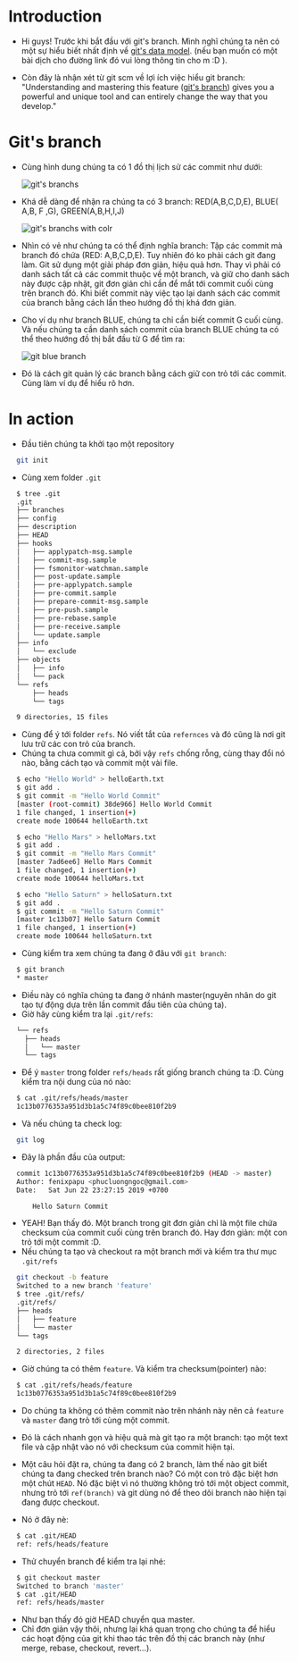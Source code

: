 <!-- tag: [git] -->

# Introduction

- Hi guys! Trước khi bắt đầu với git's branch. Mình nghĩ chúng ta nên có một sự hiểu biết nhất định về [git's data model](https://hackernoon.com/https-medium-com-zspajich-understanding-git-data-model-95eb16cc99f5). (nếu bạn muốn có một bài dịch cho đường link đó vui lòng thông tin cho m :D ).

- Còn đây là nhận xét từ git scm về lợi ích việc hiểu git branch: "Understanding and mastering this feature ([git's branch](https://git-scm.com/book/en/v2/Git-Branching-Branches-in-a-Nutshell)) gives you a powerful and unique tool and can entirely change the way that you develop."

# Git's branch

- Cùng hình dung chúng ta có 1 đồ thị lịch sử các commit như dưới:

  ![git's branchs](../../images/20190622-git-branch-normal.png)

- Khá dễ dàng để nhận ra chúng ta có 3 branch: RED(A,B,C,D,E), BLUE( A,B, F ,G), GREEN(A,B,H,I,J)

  ![git's branchs with colr](../../images/20190622-git-branch-color.png)

- Nhìn có vẻ như chúng ta có thể định nghĩa branch: Tập các commit mà branch đó chứa (RED: A,B,C,D,E). Tuy nhiên đó ko phải cách git đang làm. Git sử dụng một giải pháp đơn giản, hiệu quả hơn. Thay vì phải có danh sách tất cả các commit thuộc về một branch, và giữ cho danh sách này được cập nhật, git đơn giản chỉ cần để mắt tới commit cuối cùng trên branch đó. Khi biết commit này việc tạo lại danh sách các commit của branch bằng cách lần theo hướng đồ thị khá đơn giản.
- Cho ví dụ như branch BLUE, chúng ta chỉ cần biết commit G cuối cùng. Và nếu chúng ta cần danh sách commit của branch BLUE chúng ta có thể theo hướng đồ thị bắt đầu từ G để tìm ra:

  ![git blue branch](../../images/20190622-git-blue-branch.png)

- Đó là cách git quản lý các branch bằng cách giữ con trỏ tới các commit. Cùng làm ví dụ để hiểu rõ hơn.

# In action

- Đầu tiên chúng ta khởi tạo một repository

```sh linenums="1"
  git init
```

- Cùng xem folder `.git`

```sh linenums="1"
  $ tree .git
  .git
  ├── branches
  ├── config
  ├── description
  ├── HEAD
  ├── hooks
  │   ├── applypatch-msg.sample
  │   ├── commit-msg.sample
  │   ├── fsmonitor-watchman.sample
  │   ├── post-update.sample
  │   ├── pre-applypatch.sample
  │   ├── pre-commit.sample
  │   ├── prepare-commit-msg.sample
  │   ├── pre-push.sample
  │   ├── pre-rebase.sample
  │   ├── pre-receive.sample
  │   └── update.sample
  ├── info
  │   └── exclude
  ├── objects
  │   ├── info
  │   └── pack
  └── refs
      ├── heads
      └── tags

  9 directories, 15 files
```

- Cùng để ý tới folder `refs`. Nó viết tắt của `refernces` và đó cũng là nơi git lưu trữ các con trỏ của branch.
- Chúng ta chưa commit gì cả, bởi vậy `refs` chống rỗng, cùng thay đổi nó nào, bằng cách tạo và commit một vài file.

```sh linenums="1"
  $ echo "Hello World" > helloEarth.txt
  $ git add .
  $ git commit -m "Hello World Commit"
  [master (root-commit) 38de966] Hello World Commit
  1 file changed, 1 insertion(+)
  create mode 100644 helloEarth.txt

  $ echo "Hello Mars" > helloMars.txt
  $ git add .
  $ git commit -m "Hello Mars Commit"
  [master 7ad6ee6] Hello Mars Commit
  1 file changed, 1 insertion(+)
  create mode 100644 helloMars.txt

  $ echo "Hello Saturn" > helloSaturn.txt
  $ git add .
  $ git commit -m "Hello Saturn Commit"
  [master 1c13b07] Hello Saturn Commit
  1 file changed, 1 insertion(+)
  create mode 100644 helloSaturn.txt

```

- Cùng kiểm tra xem chúng ta đang ở đâu với `git branch`:

```sh linenums="1"
  $ git branch
  * master
```

- Điều này có nghĩa chúng ta đang ở nhánh master(nguyên nhân do git tạo tự động dựa trên lần commit đầu tiên của chúng ta).
- Giờ hãy cùng kiểm tra lại `.git/refs`:

```sh linenums="1"
  └── refs
    ├── heads
    │   └── master
    └── tags
```

- Để ý `master` trong folder `refs/heads` rất giống branch chúng ta :D. Cùng kiểm tra nội dung của nó nào:

```sh linenums="1"
  $ cat .git/refs/heads/master
  1c13b0776353a951d3b1a5c74f89c0bee810f2b9
```

- Và nếu chúng ta check log:

```sh linenums="1"
  git log
```

- Đây là phần đầu của output:

```sh linenums="1"
  commit 1c13b0776353a951d3b1a5c74f89c0bee810f2b9 (HEAD -> master)
  Author: fenixpapu <phucluongngoc@gmail.com>
  Date:   Sat Jun 22 23:27:15 2019 +0700

      Hello Saturn Commit
```

- YEAH! Bạn thấy đó. Một branch trong git đơn giản chỉ là một file chứa checksum của commit cuối cùng trên branch đó. Hay đơn giản: một con trỏ tới một commit :D.
- Nếu chúng ta tạo và checkout ra một branch mới và kiểm tra thư mục `.git/refs`

```sh linenums="1"
  git checkout -b feature
  Switched to a new branch 'feature'
  $ tree .git/refs/
  .git/refs/
  ├── heads
  │   ├── feature
  │   └── master
  └── tags

  2 directories, 2 files
```

- Giờ chúng ta có thêm `feature`. Và kiểm tra checksum(pointer) nào:

```sh linenums="1"
  $ cat .git/refs/heads/feature
  1c13b0776353a951d3b1a5c74f89c0bee810f2b9
```

- Do chúng ta không có thêm commit nào trên nhánh này nên cả `feature` và `master` đang trỏ tới cùng một commit.
- Đó là cách nhanh gọn và hiệu quả mà git tạo ra một branch: tạo một text file và cập nhật vào nó với checksum của commit hiện tại.

- Một câu hỏi đặt ra, chúng ta đang có 2 branch, làm thế nào git biết chúng ta đang checked trên branch nào? Có một con trỏ đặc biệt hơn một chút `HEAD`. Nó đặc biệt vì nó thường không trỏ tới một object commit, nhưng trỏ tới `ref(branch)` và git dùng nó để theo dõi branch nào hiện tại đang được checkout.

- Nó ở đây nè:

```sh linenums="1"
  $ cat .git/HEAD
  ref: refs/heads/feature
```

- Thử chuyển branch để kiểm tra lại nhé:

```sh linenums="1"
  $ git checkout master
  Switched to branch 'master'
  $ cat .git/HEAD
  ref: refs/heads/master
```

- Như bạn thấy đó giờ HEAD chuyển qua master.
- Chỉ đơn giản vậy thôi, nhưng lại khá quan trọng cho chúng ta để hiểu các hoạt động của git khi thao tác trên đồ thị các branch này (như merge, rebase, checkout, revert...).
